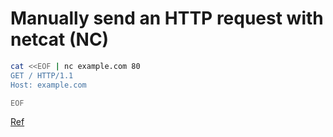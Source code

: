 Manually send an HTTP request with netcat (NC)
======


```bash
cat <<EOF | nc example.com 80
GET / HTTP/1.1
Host: example.com

EOF
```

[Ref](https://riptutorial.com/http/example/5252/sending-a-minimal-http-request-manually-using-telnet)

